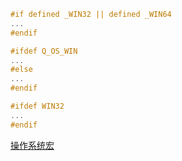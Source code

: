 ```cpp
#if defined _WIN32 || defined _WIN64
...
#endif
```

```cpp
#ifdef Q_OS_WIN
...
#else
...
#endif
```

```cpp
#ifdef WIN32
...
#endif
```

[操作系统宏](https://sourceforge.net/p/predef/wiki/OperatingSystems/)